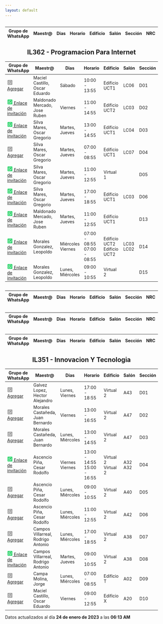 ```yaml
---
layout: default
---
```


<h2 style="text-align: center;"></h2>

| Grupo de WhatsApp | Maestr@ | Dias | Horario | Edificio | Salón | Sección | NRC | ¿Eliminada de SIIAU? |
| ----------------- | ------- | ---- | ------- | -------- | ----- | ------- | --- | -------------------- |

<h2 style="text-align: center;">IL362 - Programacion Para Internet</h2>

| Grupo de WhatsApp | Maestr@ | Dias | Horario | Edificio | Salón | Sección | NRC | ¿Eliminada de SIIAU? |
| ----------------- | ------- | ---- | ------- | -------- | ----- | ------- | --- | -------------------- |
| <a href="https://github.com/lordfriky/grupos_icom/issues/new?labels=grupo&amp;template=add_group.yml&amp;title=%5BBOT%5D+A%C3%B1adir+enlace+de+invitaci%C3%B3n&amp;clave=IL362&amp;nrc=199888" target="_blank"><img src="../../../../res/whatsapp_unavailable.png" width="18px"/> Agregar</a> | Maciel Castillo, Oscar Eduardo | Sábado | 10:00 - 13:55 | Edificio UCT1 | LC06 | D01 | 199888 | |
| <a href="https://chat.whatsapp.com/DgbxdJ2kLNQ32U5bdjDAEC" target="_blank"><img src="../../../../res/whatsapp_available.png" width="18px"/> Enlace de invitación</a> | Maldonado Mercado, Jose Ruben | Viernes | 11:00 - 14:55 | Edificio UCT2 | LC03 | D02 | 199889 | |
| <a href="https://chat.whatsapp.com/G2BuQUNjUDxAGSc0tWsu4l" target="_blank"><img src="../../../../res/whatsapp_available.png" width="18px"/> Enlace de invitación</a> | Silva Mares, Oscar Gregorio | Martes, Jueves | 13:00 - 14:55 | Edificio UCT1 | LC04 | D03 | 199890 | |
| <a href="https://github.com/lordfriky/grupos_icom/issues/new?labels=grupo&amp;template=add_group.yml&amp;title=%5BBOT%5D+A%C3%B1adir+enlace+de+invitaci%C3%B3n&amp;clave=IL362&amp;nrc=199891" target="_blank"><img src="../../../../res/whatsapp_unavailable.png" width="18px"/> Agregar</a> | Silva Mares, Oscar Gregorio | Martes, Jueves | 07:00 - 08:55 | Edificio UCT1 | LC07 | D04 | 199891 | |
| <a href="https://chat.whatsapp.com/FHMF98fkWNmCuvz5XuoijB" target="_blank"><img src="../../../../res/whatsapp_available.png" width="18px"/> Enlace de invitación</a> | Silva Mares, Oscar Gregorio | Martes, Jueves | 11:00 - 12:55 | Virtual 1 |  | D05 | 199902 | |
| <a href="https://chat.whatsapp.com/GLzd3MGgFaNC3D7fySIx2L" target="_blank"><img src="../../../../res/whatsapp_available.png" width="18px"/> Enlace de invitación</a> | Silva Mares, Oscar Gregorio | Martes, Jueves | 17:00 - 18:55 | Edificio UCT1 | LC03 | D06 | 199892 | |
| <a href="https://chat.whatsapp.com/IAB2Malu99GGZ99XvfVuWz" target="_blank"><img src="../../../../res/whatsapp_available.png" width="18px"/> Enlace de invitación</a> | Maldonado Mercado, Jose Ruben | Martes, Jueves | 11:00 - 12:55 | Edificio UCT1 |  | D13 | 199899 | |
| <a href="https://chat.whatsapp.com/Ig5MlwlLZDbFD8BVT6XBSD" target="_blank"><img src="../../../../res/whatsapp_available.png" width="18px"/> Enlace de invitación</a> | Morales Gonzalez, Leopoldo | Miércoles  Viernes | 07:00 - 08:55  07:00 - 08:55 | Edificio UCT2  Edificio UCT2 | LC03  LC02 | D14 | 199900 | |
| <a href="https://chat.whatsapp.com/EgMa4Dua7xC2zmPFX5BBcZ" target="_blank"><img src="../../../../res/whatsapp_available.png" width="18px"/> Enlace de invitación</a> | Morales Gonzalez, Leopoldo | Lunes, Miércoles | 09:00 - 10:55 | Virtual 2 |  | D15 | 199901 | |

<h2 style="text-align: center;"></h2>

| Grupo de WhatsApp | Maestr@ | Dias | Horario | Edificio | Salón | Sección | NRC | ¿Eliminada de SIIAU? |
| ----------------- | ------- | ---- | ------- | -------- | ----- | ------- | --- | -------------------- |

<h2 style="text-align: center;"></h2>

| Grupo de WhatsApp | Maestr@ | Dias | Horario | Edificio | Salón | Sección | NRC | ¿Eliminada de SIIAU? |
| ----------------- | ------- | ---- | ------- | -------- | ----- | ------- | --- | -------------------- |

<h2 style="text-align: center;"></h2>

| Grupo de WhatsApp | Maestr@ | Dias | Horario | Edificio | Salón | Sección | NRC | ¿Eliminada de SIIAU? |
| ----------------- | ------- | ---- | ------- | -------- | ----- | ------- | --- | -------------------- |

<h2 style="text-align: center;">IL351 - Innovacion Y Tecnologia</h2>

| Grupo de WhatsApp | Maestr@ | Dias | Horario | Edificio | Salón | Sección | NRC | ¿Eliminada de SIIAU? |
| ----------------- | ------- | ---- | ------- | -------- | ----- | ------- | --- | -------------------- |
| <a href="https://github.com/lordfriky/grupos_icom/issues/new?labels=grupo&amp;template=add_group.yml&amp;title=%5BBOT%5D+A%C3%B1adir+enlace+de+invitaci%C3%B3n&amp;clave=IL351&amp;nrc=193721" target="_blank"><img src="../../../../res/whatsapp_unavailable.png" width="18px"/> Agregar</a> | Galvez Lopez, Hector Alejandro | Lunes, Viernes | 17:00 - 18:55 | Virtual 2 | A43 | D01 | 193721 | |
| <a href="https://github.com/lordfriky/grupos_icom/issues/new?labels=grupo&amp;template=add_group.yml&amp;title=%5BBOT%5D+A%C3%B1adir+enlace+de+invitaci%C3%B3n&amp;clave=IL351&amp;nrc=193747" target="_blank"><img src="../../../../res/whatsapp_unavailable.png" width="18px"/> Agregar</a> | Morales Castañeda, Juan Bernardo | Viernes | 13:00 - 16:55 | Virtual 2 | A47 | D02 | 193747 | |
| <a href="https://github.com/lordfriky/grupos_icom/issues/new?labels=grupo&amp;template=add_group.yml&amp;title=%5BBOT%5D+A%C3%B1adir+enlace+de+invitaci%C3%B3n&amp;clave=IL351&amp;nrc=193748" target="_blank"><img src="../../../../res/whatsapp_unavailable.png" width="18px"/> Agregar</a> | Morales Castañeda, Juan Bernardo | Lunes, Miércoles | 13:00 - 14:55 | Virtual 2 | A47 | D03 | 193748 | |
| <a href="https://chat.whatsapp.com/FnhGyPhwjVTGqCBooMmz94" target="_blank"><img src="../../../../res/whatsapp_available.png" width="18px"/> Enlace de invitación</a> | Ascencio Piña, Cesar Rodolfo | Viernes  Viernes | 13:00 - 14:55  15:00 - 16:55 | Virtual 2  Virtual 2 | A32  A32 | D04 | 193749 | |
| <a href="https://github.com/lordfriky/grupos_icom/issues/new?labels=grupo&amp;template=add_group.yml&amp;title=%5BBOT%5D+A%C3%B1adir+enlace+de+invitaci%C3%B3n&amp;clave=IL351&amp;nrc=193750" target="_blank"><img src="../../../../res/whatsapp_unavailable.png" width="18px"/> Agregar</a> | Ascencio Piña, Cesar Rodolfo | Lunes, Miércoles | 09:00 - 10:55 | Virtual 2 | A40 | D05 | 193750 | |
| <a href="https://github.com/lordfriky/grupos_icom/issues/new?labels=grupo&amp;template=add_group.yml&amp;title=%5BBOT%5D+A%C3%B1adir+enlace+de+invitaci%C3%B3n&amp;clave=IL351&amp;nrc=193751" target="_blank"><img src="../../../../res/whatsapp_unavailable.png" width="18px"/> Agregar</a> | Ascencio Piña, Cesar Rodolfo | Lunes, Miércoles | 11:00 - 12:55 | Virtual 2 | A42 | D06 | 193751 | |
| <a href="https://github.com/lordfriky/grupos_icom/issues/new?labels=grupo&amp;template=add_group.yml&amp;title=%5BBOT%5D+A%C3%B1adir+enlace+de+invitaci%C3%B3n&amp;clave=IL351&amp;nrc=193752" target="_blank"><img src="../../../../res/whatsapp_unavailable.png" width="18px"/> Agregar</a> | Campos Villarreal, Rodrigo Antonio | Lunes, Miércoles | 17:00 - 18:55 | Virtual 2 | A38 | D07 | 193752 | |
| <a href="https://chat.whatsapp.com/HbpLyixDYCoE4VhrY26IKs" target="_blank"><img src="../../../../res/whatsapp_available.png" width="18px"/> Enlace de invitación</a> | Campos Villarreal, Rodrigo Antonio | Martes, Jueves | 09:00 - 10:55 | Virtual 2 | A38 | D08 | 193754 | |
| <a href="https://github.com/lordfriky/grupos_icom/issues/new?labels=grupo&amp;template=add_group.yml&amp;title=%5BBOT%5D+A%C3%B1adir+enlace+de+invitaci%C3%B3n&amp;clave=IL351&amp;nrc=193755" target="_blank"><img src="../../../../res/whatsapp_unavailable.png" width="18px"/> Agregar</a> | Campa Molina, Jorge | Lunes, Miércoles | 07:00 - 08:55 | Edificio T | A02 | D09 | 193755 | |
| <a href="https://github.com/lordfriky/grupos_icom/issues/new?labels=grupo&amp;template=add_group.yml&amp;title=%5BBOT%5D+A%C3%B1adir+enlace+de+invitaci%C3%B3n&amp;clave=IL351&amp;nrc=200647" target="_blank"><img src="../../../../res/whatsapp_unavailable.png" width="18px"/> Agregar</a> | Maciel Castillo, Oscar Eduardo | Viernes | 09:00 - 12:55 | Edificio X | A20 | D10 | 200647 | |

<p class_="text-center text-muted">Datos actualizados al día <b>24 de enero de 2023</b> a las <b>06:13 AM</b></p>